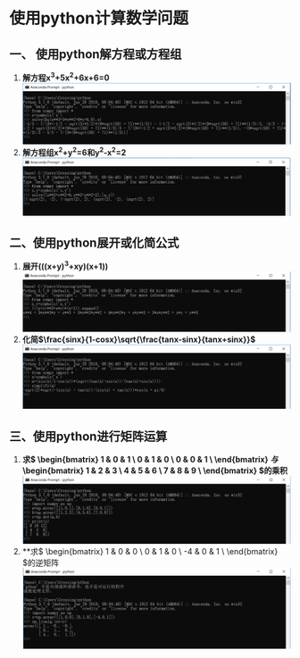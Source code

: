 # 使用python计算数学问题
## 一、 使用python解方程或方程组 
1. **解方程x<sup>3</sup>+5x<sup>2</sup>+6x+6=0**
![](images\lab10\1.PNG)
2. **解方程组x<sup>2</sup>+y<sup>2</sup>=6和y<sup>2</sup>-x<sup>2</sup>=2**
![](images\lab10\2.PNG)
## 二、使用python展开或化简公式
1. **展开(((x+y)<sup>3</sup>+xy)(x+1))**
![](images\lab10\3.PNG)
2. **化简$\frac{sinx}{1-cosx}\sqrt{\frac{tanx-sinx}{tanx+sinx}}$**
![](images\lab10\4.PNG)
## 三、使用python进行矩阵运算
1. **求$ \begin{bmatrix} 1 & 0 & 1 \\ 0 & 1 & 0 \\ 0 & 0 & 1 \\ \end{bmatrix} $与$ \begin{bmatrix} 1 & 2 & 3 \\ 4 & 5 & 6 \\ 7 & 8 & 9 \\ \end{bmatrix} $的乘积**
![](images\lab10\5.PNG)
2. **求$ \begin{bmatrix} 1 & 0 & 0 \\ 0 & 1 & 0 \\ -4 & 0 & 1 \\ \end{bmatrix} $的逆矩阵
![](images\lab10\6.PNG)



